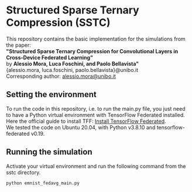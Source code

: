 # Structured Sparse Ternary Compression (SSTC)
This repository contains the basic implementation for the simulations from the paper:  
**"Structured Sparse Ternary Compression for Convolutional Layers in Cross-Device Federated Learning"**  
by **Alessio Mora, Luca Foschini, and Paolo Bellavista"**  
{alessio.mora, luca.foschini, paolo.bellavista}@unibo.it  
Corresponding author: alessio.mora@unibo.it

## Setting the environment
To run the code in this repository, i.e. to run the main.py file, you just need to have a Python 
virtual environment with TensorFlow Federated installed. 
Here the official guide to install TFF:
[Install TensorFlow Federated](https://www.tensorflow.org/federated/install).  
We tested the code on Ubuntu 20.04, with Python v3.8.10 and tensorflow-federated v0.19.

## Running the simulation
Activate your virtual environment and run the following command from the sstc directory.

`python emnist_fedavg_main.py`   


